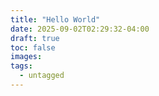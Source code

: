 ```yaml
---
title: "Hello World"
date: 2025-09-02T02:29:32-04:00
draft: true
toc: false
images:
tags:
  - untagged
---
```


